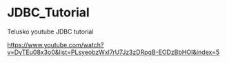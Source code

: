 # JDBC_Tutorial
Telusko youtube JDBC tutorial

https://www.youtube.com/watch?v=DyTEu08x3o0&list=PLsyeobzWxl7rU7Jz3zDRpqB-EODzBbHOI&index=5
